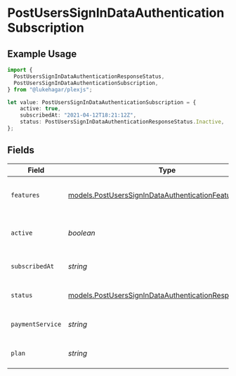 # PostUsersSignInDataAuthenticationSubscription

## Example Usage

```typescript
import {
  PostUsersSignInDataAuthenticationResponseStatus,
  PostUsersSignInDataAuthenticationSubscription,
} from "@lukehagar/plexjs";

let value: PostUsersSignInDataAuthenticationSubscription = {
    active: true,
    subscribedAt: "2021-04-12T18:21:12Z",
    status: PostUsersSignInDataAuthenticationResponseStatus.Inactive,
};
```

## Fields

| Field                                                                                                                  | Type                                                                                                                   | Required                                                                                                               | Description                                                                                                            | Example                                                                                                                |
| ---------------------------------------------------------------------------------------------------------------------- | ---------------------------------------------------------------------------------------------------------------------- | ---------------------------------------------------------------------------------------------------------------------- | ---------------------------------------------------------------------------------------------------------------------- | ---------------------------------------------------------------------------------------------------------------------- |
| `features`                                                                                                             | [models.PostUsersSignInDataAuthenticationFeatures](../models/postuserssignindataauthenticationfeatures.md)[]           | :heavy_minus_sign:                                                                                                     | List of features allowed on your Plex Pass subscription                                                                |                                                                                                                        |
| `active`                                                                                                               | *boolean*                                                                                                              | :heavy_minus_sign:                                                                                                     | If the account's Plex Pass subscription is active                                                                      | true                                                                                                                   |
| `subscribedAt`                                                                                                         | *string*                                                                                                               | :heavy_minus_sign:                                                                                                     | Date the account subscribed to Plex Pass                                                                               | 2021-04-12T18:21:12Z                                                                                                   |
| `status`                                                                                                               | [models.PostUsersSignInDataAuthenticationResponseStatus](../models/postuserssignindataauthenticationresponsestatus.md) | :heavy_minus_sign:                                                                                                     | String representation of subscriptionActive                                                                            | Inactive                                                                                                               |
| `paymentService`                                                                                                       | *string*                                                                                                               | :heavy_minus_sign:                                                                                                     | Payment service used for your Plex Pass subscription                                                                   |                                                                                                                        |
| `plan`                                                                                                                 | *string*                                                                                                               | :heavy_minus_sign:                                                                                                     | Name of Plex Pass subscription plan                                                                                    |                                                                                                                        |